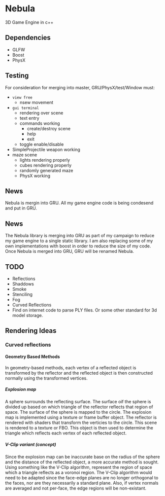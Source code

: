 # Nebula

3D Game Engine in c++

## Dependencies

- GLFW
- Boost
- PhysX

## Testing

For consideration for merging into master, GRU/PhysX/test/Window must:
- ``view free``
    - nsew movement
- ``gui terminal``
    - rendering over scene
    - text entry
    - commands working
        - create/destroy scene
        - help
        - exit
    - toggle enable/disable
- SimpleProjectile weapon working
- maze scene
    - lights rendering properly
    - cubes rendering properly
    - randomly generated maze
    - PhysX working

## News

Nebula is mergin into GRU. All my game engine code is being condesend and put in GRU.

## News

The Nebula library is merging into GRU as part of my campaign to reduce my game engine to a single static library. I am also replacing some of my own implementations with boost in order to reduce the size of my code. Once Nebula is merged into GRU, GRU will be renamed Nebula.

## TODO

- Reflections
- Shaddows
- Smoke
- Stenciling
- Fog
- Curved Reflections
- Find on internet code to parse PLY files. Or some other standard for 3d model storage.

## Rendering Ideas

### Curved reflections

#### Geometry Based Methods

In geometry-based methods, each vertex of a reflected object is transformed by the reflector and the reflected object is then constructed normally using the transformed vertices.

##### Explosion map

A sphere surrounds the reflecting surface. The surface oif the sphere is divided up based on which triangle of the reflector reflects that region of space. The surface of the sphere is mapped to the circle. The explosion map is implemented using a texture or frame buffer object. The reflector is rendered with shaders that transform the verticies to the circle. This scene is rendered to a texture or FBO. This object is then used to determine the triangle which reflects each vertex of each reflected object.

##### V-Clip variant (concept)

Since the explosion map can be inaccurate base on the radius of the sphere and the distance of the reflected object, a more accurate method is sought. Using something like the V-Clip algorithm, represent the region of space which a triangle reflects as a voronoi region. The V-Clip algorithm would need to be adapted since the face-edge planes are no longer orthogonal to the faces, nor are they necessarily a standard plane. Also, if vertex normals are averaged and not per-face, the edge regions will be non-existant.



